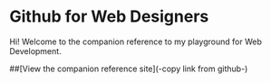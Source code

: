 Github for Web Designers
========================

Hi! Welcome to the companion reference to my playground for Web Development.

##[View the companion reference site](-copy link from github-)
